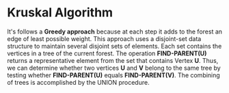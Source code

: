 # Kruskal Algorithm

It's follows a **Greedy approach** because at each step it adds to the forest an edge of least possible weight. This approach uses a disjoint-set data structure to maintain several disjoint sets of elements. Each set contains the vertices in a tree of the current forest. The operation **FIND-PARENT(U)** returns a representative element from the set that contains Vertex **U**. Thus, we can determine whether two vertices **U** and **V** belong to the same tree by testing whether **FIND-PARENT(U)** equals **FIND-PARENT(V)**. The combining of trees is accomplished by the UNION procedure. 